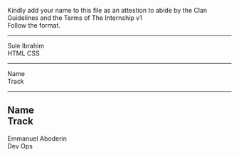Kindly add your name to this file as an attestion to abide by the Clan Guidelines and the Terms of The Internship v1
<br/> Follow the format.<br/> 
___
Sule Ibrahim <br/>
HTML CSS


___
Name <br/>
Track
___
Name <br/>
Track
---
Emmanuel Aboderin </br>
Dev Ops

